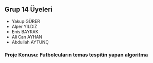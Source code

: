 ## Grup 14 Üyeleri

* Yakup GÜRER
* Alper YILDIZ
* Enis BAYRAK
* Ali Can AYHAN
* Abdullah AYTUNÇ

### Proje Konusu: Futbolcuların temas tespitin yapan algoritma 
